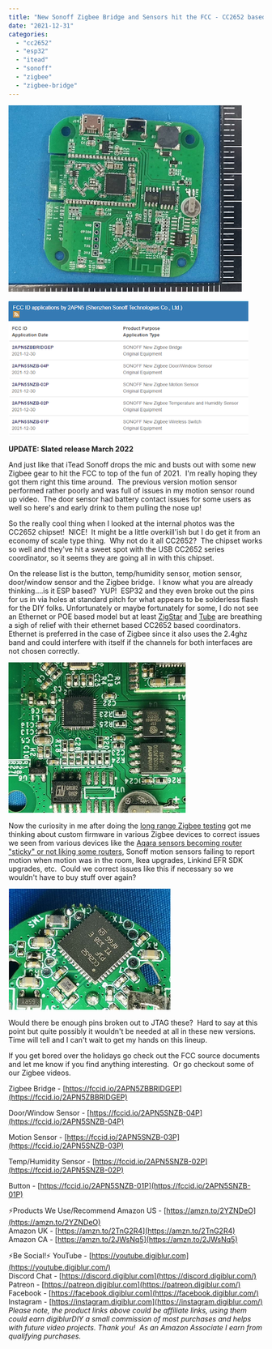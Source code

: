 ```yaml
---
title: "New Sonoff Zigbee Bridge and Sensors hit the FCC - CC2652 based!"
date: "2021-12-31"
categories: 
  - "cc2652"
  - "esp32"
  - "itead"
  - "sonoff"
  - "zigbee"
  - "zigbee-bridge"
---
```


![alt text](zigbee_bridge_esp32_1.PNG "CC2652 Sonoff Zigbee")

![alt text](sonoff_new_fcc.PNG "CC2652 Sonoff Zigbee")

**UPDATE: Slated release March 2022**

And just like that iTead Sonoff drops the mic and busts out with some new Zigbee gear to hit the FCC to top of the fun of 2021.  I'm really hoping they got them right this time around.  The previous version motion sensor performed rather poorly and was full of issues in my motion sensor round up video.  The door sensor had battery contact issues for some users as well so here's and early drink to them pulling the nose up!  

So the really cool thing when I looked at the internal photos was the CC2652 chipset!  NICE!  It might be a little overkill'ish but I do get it from an economy of scale type thing.  Why not do it all CC2652?  The chipset works so well and they've hit a sweet spot with the USB CC2652 series coordinator, so it seems they are going all in with this chipset.  

On the release list is the button, temp/humidity sensor, motion sensor, door/window sensor and the Zigbee bridge.  I know what you are already thinking....is it ESP based?  YUP!  ESP32 and they even broke out the pins for us in via holes at standard pitch for what appears to be solderless flash for the DIY folks. Unfortunately or maybe fortunately for some, I do not see an Ethernet or POE based model but at least [ZigStar](https://zig-star.com/projects/zigbee-gw-lan/) and [Tube](https://www.tubeszb.com/) are breathing a sigh of relief with their ethernet based CC2652 based coordinators. Ethernet is preferred in the case of Zigbee since it also uses the 2.4ghz band and could interfere with itself if the channels for both interfaces are not chosen correctly.

![alt text](zigbee_bridge_esp32_2.PNG "CC2652 Sonoff Zigbee 2")

Now the curiosity in me after doing the [long range Zigbee testing](https://youtu.be/QNOWCGL6gFE) got me thinking about custom firmware in various Zigbee devices to correct issues we seen from various devices like the [Aqara sensors becoming router "sticky" or not liking some routers](https://community.hubitat.com/t/xiaomi-aqara-devices-pairing-keeping-them-connected/623), Sonoff motion sensors failing to report motion when motion was in the room, Ikea upgrades, Linkind EFR SDK upgrades, etc.  Could we correct issues like this if necessary so we wouldn't have to buy stuff over again?

![alt text](zigbee_motion_1.PNG "CC2652 Sonoff Zigbee 2")

Would there be enough pins broken out to JTAG these?  Hard to say at this point but quite possibly it wouldn't be needed at all in these new versions.  Time will tell and I can't wait to get my hands on this lineup.  

If you get bored over the holidays go check out the FCC source documents and let me know if you find anything interesting.  Or go checkout some of our Zigbee videos.
  

Zigbee Bridge - [https://fccid.io/2APN5ZBBRIDGEP](https://fccid.io/2APN5ZBBRIDGEP)

Door/Window Sensor - [https://fccid.io/2APN5SNZB-04P](https://fccid.io/2APN5SNZB-04P)

Motion Sensor - [https://fccid.io/2APN5SNZB-03P](https://fccid.io/2APN5SNZB-03P)

Temp/Humidity Sensor - [https://fccid.io/2APN5SNZB-02P](https://fccid.io/2APN5SNZB-02P)

Button - [https://fccid.io/2APN5SNZB-01P](https://fccid.io/2APN5SNZB-01P)

  

⚡Products We Use/Recommend
Amazon US - [https://amzn.to/2YZNDeO](https://amzn.to/2YZNDeO)  
Amazon UK - [https://amzn.to/2TnG2R4](https://amzn.to/2TnG2R4)  
Amazon CA - [https://amzn.to/2JWsNq5](https://amzn.to/2JWsNq5)  

⚡Be Social!⚡
YouTube - [https://youtube.digiblur.com](https://youtube.digiblur.com/)  
Discord Chat - [https://discord.digiblur.com](https://discord.digiblur.com/)  
Patreon - [https://patreon.digiblur.com](https://patreon.digiblur.com/)  
Facebook - [https://facebook.digiblur.com](https://facebook.digiblur.com/)  
Instagram - [https://instagram.digiblur.com](https://instagram.digiblur.com/)  
_Please note, the product links above could be affiliate links, using them could earn digiblurDIY a small commission of most purchases and helps with future video projects. Thank you!  As an Amazon Associate I earn from qualifying purchases._
